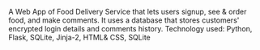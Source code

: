 A Web App of Food Delivery Service that lets users signup, see & order food, and make comments. It uses a
database that stores customers' encrypted login details and comments history.
Technology used: Python, Flask, SQLite, Jinja-2, HTML& CSS, SQLite
